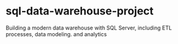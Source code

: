 # sql-data-warehouse-project
Building a modern data warehouse with SQL Server, including ETL processes, data modeling. and analytics
